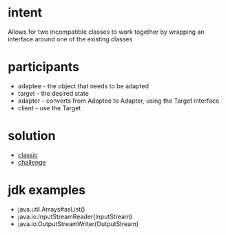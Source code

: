 # intent

Allows for two incompatible classes to work together by wrapping an interface around one of the existing classes

# participants

- adaptee - the object that needs to be adapted
- target - the desired state
- adapter - converts from Adaptee to Adapter, using the Target interface
- client - use the Target

# solution

- [classic](../../../../design-patterns/src/main/java/com/sda/patterns/structural/adapter/ex1/Client.java)
- [challenge](../../../../design-patterns/src/main/java/com/sda/patterns/structural/adapter/challenge/Client.java)

# jdk examples

- java.util.Arrays#asList()
- java.io.InputStreamReader(InputStream)
- java.io.OutputStreamWriter(OutputStream)
